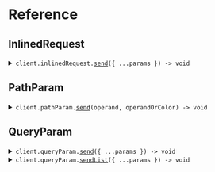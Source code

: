 # Reference

## InlinedRequest

<details><summary><code>client.inlinedRequest.<a href="/src/api/resources/inlinedRequest/client/Client.ts">send</a>({ ...params }) -> void</code></summary>
<dl>
<dd>

#### 🔌 Usage

<dl>
<dd>

<dl>
<dd>

```typescript
await client.inlinedRequest.send({
    operand: ">",
    operandOrColor: "red",
});
```

</dd>
</dl>
</dd>
</dl>

#### ⚙️ Parameters

<dl>
<dd>

<dl>
<dd>

**request:** `SeedEnum.SendEnumInlinedRequest`

</dd>
</dl>

<dl>
<dd>

**requestOptions:** `InlinedRequest.RequestOptions`

</dd>
</dl>
</dd>
</dl>

</dd>
</dl>
</details>

## PathParam

<details><summary><code>client.pathParam.<a href="/src/api/resources/pathParam/client/Client.ts">send</a>(operand, operandOrColor) -> void</code></summary>
<dl>
<dd>

#### 🔌 Usage

<dl>
<dd>

<dl>
<dd>

```typescript
await client.pathParam.send(">", "red");
```

</dd>
</dl>
</dd>
</dl>

#### ⚙️ Parameters

<dl>
<dd>

<dl>
<dd>

**operand:** `SeedEnum.Operand`

</dd>
</dl>

<dl>
<dd>

**operandOrColor:** `SeedEnum.ColorOrOperand`

</dd>
</dl>

<dl>
<dd>

**requestOptions:** `PathParam.RequestOptions`

</dd>
</dl>
</dd>
</dl>

</dd>
</dl>
</details>

## QueryParam

<details><summary><code>client.queryParam.<a href="/src/api/resources/queryParam/client/Client.ts">send</a>({ ...params }) -> void</code></summary>
<dl>
<dd>

#### 🔌 Usage

<dl>
<dd>

<dl>
<dd>

```typescript
await client.queryParam.send({
    operand: ">",
    operandOrColor: "red",
});
```

</dd>
</dl>
</dd>
</dl>

#### ⚙️ Parameters

<dl>
<dd>

<dl>
<dd>

**request:** `SeedEnum.SendEnumAsQueryParamRequest`

</dd>
</dl>

<dl>
<dd>

**requestOptions:** `QueryParam.RequestOptions`

</dd>
</dl>
</dd>
</dl>

</dd>
</dl>
</details>

<details><summary><code>client.queryParam.<a href="/src/api/resources/queryParam/client/Client.ts">sendList</a>({ ...params }) -> void</code></summary>
<dl>
<dd>

#### 🔌 Usage

<dl>
<dd>

<dl>
<dd>

```typescript
await client.queryParam.sendList({
    operand: ">",
    maybeOperand: ">",
    operandOrColor: "red",
    maybeOperandOrColor: "red",
});
```

</dd>
</dl>
</dd>
</dl>

#### ⚙️ Parameters

<dl>
<dd>

<dl>
<dd>

**request:** `SeedEnum.SendEnumListAsQueryParamRequest`

</dd>
</dl>

<dl>
<dd>

**requestOptions:** `QueryParam.RequestOptions`

</dd>
</dl>
</dd>
</dl>

</dd>
</dl>
</details>

